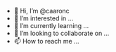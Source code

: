 - 👋 Hi, I’m @caaronc
- 👀 I’m interested in ...
- 🌱 I’m currently learning ...
- 💞️ I’m looking to collaborate on ...
- 📫 How to reach me ...

<!---
caaronc/caaronc is a ✨ special ✨ repository because its `README.md` (this file) appears on your GitHub profile.
You can click the Preview link to take a look at your changes.
--->
